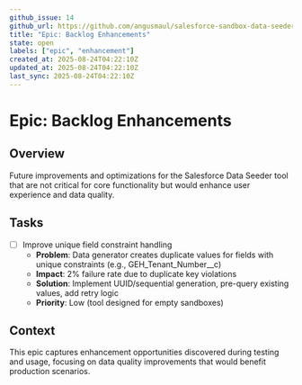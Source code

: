 ```yaml
---
github_issue: 14
github_url: https://github.com/angusmaul/salesforce-sandbox-data-seeder/issues/14
title: "Epic: Backlog Enhancements"
state: open
labels: ["epic", "enhancement"]
created_at: 2025-08-24T04:22:10Z
updated_at: 2025-08-24T04:22:10Z
last_sync: 2025-08-24T04:22:10Z
---
```


# Epic: Backlog Enhancements

## Overview
Future improvements and optimizations for the Salesforce Data Seeder tool that are not critical for core functionality but would enhance user experience and data quality.

## Tasks
- [ ] Improve unique field constraint handling
  - **Problem**: Data generator creates duplicate values for fields with unique constraints (e.g., GEH_Tenant_Number__c)
  - **Impact**: 2% failure rate due to duplicate key violations  
  - **Solution**: Implement UUID/sequential generation, pre-query existing values, add retry logic
  - **Priority**: Low (tool designed for empty sandboxes)

## Context
This epic captures enhancement opportunities discovered during testing and usage, focusing on data quality improvements that would benefit production scenarios.